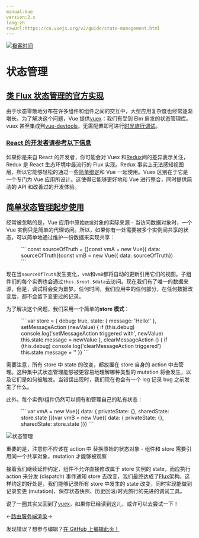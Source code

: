 ```yaml
---
manual:Vue
version:2.x
lang:zh
rawUrl:https://cn.vuejs.org/v2/guide/state-management.html
---
```


[![极客时间](%24789.gif "")](%24797      "")

# 状态管理

## [类 Flux 状态管理的官方实现](%25333#类-Flux-状态管理的官方实现 "类 Flux 状态管理的官方实现")<a name="类-Flux-状态管理的官方实现"></a>


由于状态零散地分布在许多组件和组件之间的交互中，大型应用复杂度也经常逐渐增长。为了解决这个问题，Vue 提供[vuex](%24873      "")：我们有受到 Elm 启发的状态管理库。vuex 甚至集成到[vue-devtools](%2403      "")，无需配置即可进行[时光旅行调试](%25765      "")。


### [React 的开发者请参考以下信息](%25333#React-的开发者请参考以下信息 "React 的开发者请参考以下信息")<a name="React-的开发者请参考以下信息"></a>


如果你是来自 React 的开发者，你可能会对 Vuex 和[Redux](%25767      "")间的差异表示关注，Redux 是 React 生态环境中最流行的 Flux 实现。Redux 事实上无法感知视图层，所以它能够轻松的通过一些[简单绑定](%24872      "")和 Vue 一起使用。Vuex 区别在于它是一个专门为 Vue 应用所设计。这使得它能够更好地和 Vue 进行整合，同时提供简洁的 API 和改善过的开发体验。


## [简单状态管理起步使用](%25333#简单状态管理起步使用 "简单状态管理起步使用")<a name="简单状态管理起步使用"></a>


经常被忽略的是，Vue 应用中原始`数据`对象的实际来源 - 当访问数据对象时，一个 Vue 实例只是简单的代理访问。所以，如果你有一处需要被多个实例间共享的状态，可以简单地通过维护一份数据来实现共享：

<figure>```
const sourceOfTruth = {}const vmA = new Vue({  data: sourceOfTruth})const vmB = new Vue({  data: sourceOfTruth})
``` 

</figure>

现在当`sourceOfTruth`发生变化，`vmA`和`vmB`都将自动的更新引用它们的视图。子组件们的每个实例也会通过`this.$root.$data`去访问。现在我们有了唯一的数据来源，但是，调试将会变为噩梦。任何时间，我们应用中的任何部分，在任何数据改变后，都不会留下变更过的记录。



为了解决这个问题，我们采用一个简单的**store 模式**：

<figure>```
var store = {  debug: true,  state: {    message: 'Hello!'  },  setMessageAction (newValue) {    if (this.debug) console.log('setMessageAction triggered with', newValue)    this.state.message = newValue  },  clearMessageAction () {    if (this.debug) console.log('clearMessageAction triggered')    this.state.message = ''  }}
``` 

</figure>

需要注意，所有 store 中 state 的改变，都放置在 store 自身的 action 中去管理。这种集中式状态管理能够被更容易地理解哪种类型的 mutation 将会发生，以及它们是如何被触发。当错误出现时，我们现在也会有一个 log 记录 bug 之前发生了什么。



此外，每个实例/组件仍然可以拥有和管理自己的私有状态：

<figure>```
var vmA = new Vue({  data: {    privateState: {},    sharedState: store.state  }})var vmB = new Vue({  data: {    privateState: {},    sharedState: store.state  }})
``` 

</figure>

![状态管理](%25763.png "")



重要的是，注意你不应该在 action 中 替换原始的状态对象 - 组件和 store 需要引用同一个共享对象，mutation 才能够被观察



接着我们继续延伸约定，组件不允许直接修改属于 store 实例的 state，而应执行 action 来分发 (dispatch) 事件通知 store 去改变，我们最终达成了[Flux](%25769      "")架构。这样约定的好处是，我们能够记录所有 store 中发生的 state 改变，同时实现能做到记录变更 (mutation)、保存状态快照、历史回滚/时光旅行的先进的调试工具。



说了一圈其实又回到了[vuex](%24873      "")，如果你已经读到这儿，或许可以去尝试一下！

←[路由](%25283      "")[服务端渲染](%25261      "")→

发现错误？想参与编辑？[在 GitHub 上编辑此页！](%25770      "")

